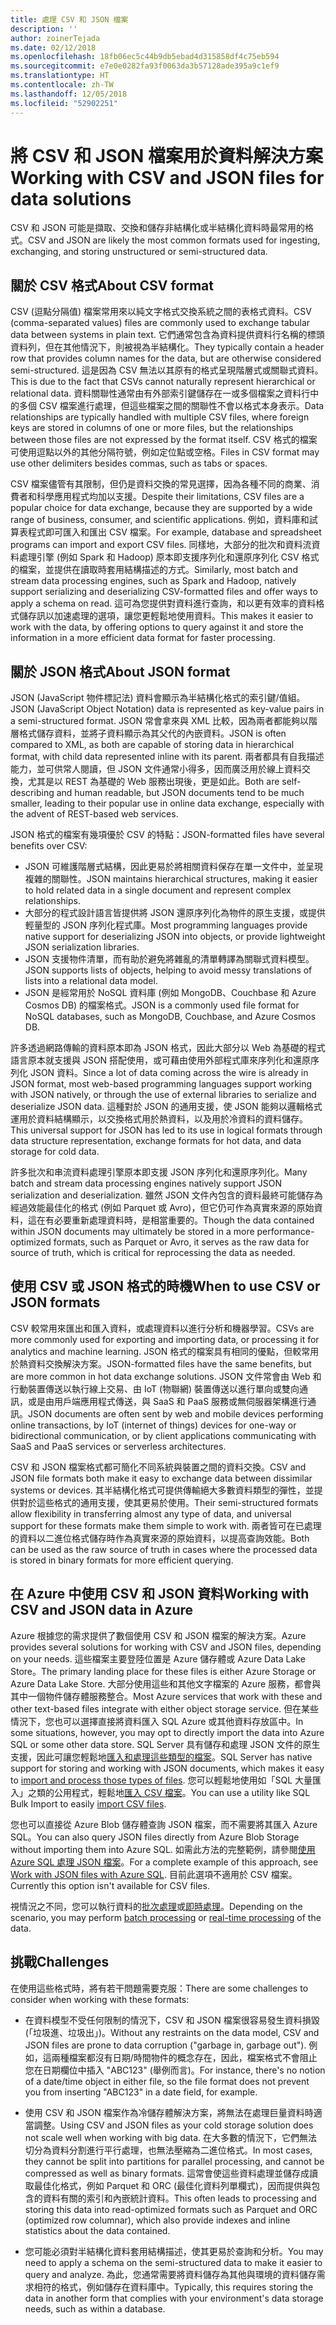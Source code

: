 ```yaml
---
title: 處理 CSV 和 JSON 檔案
description: ''
author: zoinerTejada
ms.date: 02/12/2018
ms.openlocfilehash: 18fb06ec5c44b9db5ebad4d315858df4c75eb594
ms.sourcegitcommit: e7e0e0282fa93f0063da3b57128ade395a9c1ef9
ms.translationtype: HT
ms.contentlocale: zh-TW
ms.lasthandoff: 12/05/2018
ms.locfileid: "52902251"
---
```

# <a name="working-with-csv-and-json-files-for-data-solutions"></a><span data-ttu-id="0bcf5-102">將 CSV 和 JSON 檔案用於資料解決方案</span><span class="sxs-lookup"><span data-stu-id="0bcf5-102">Working with CSV and JSON files for data solutions</span></span>

<span data-ttu-id="0bcf5-103">CSV 和 JSON 可能是擷取、交換和儲存非結構化或半結構化資料時最常用的格式。</span><span class="sxs-lookup"><span data-stu-id="0bcf5-103">CSV and JSON are likely the most common formats used for ingesting, exchanging, and storing unstructured or semi-structured data.</span></span> 

## <a name="about-csv-format"></a><span data-ttu-id="0bcf5-104">關於 CSV 格式</span><span class="sxs-lookup"><span data-stu-id="0bcf5-104">About CSV format</span></span>

<span data-ttu-id="0bcf5-105">CSV (逗點分隔值) 檔案常用來以純文字格式交換系統之間的表格式資料。</span><span class="sxs-lookup"><span data-stu-id="0bcf5-105">CSV (comma-separated values) files are commonly used to exchange tabular data between systems in plain text.</span></span> <span data-ttu-id="0bcf5-106">它們通常包含為資料提供資料行名稱的標頭資料列，但在其他情況下，則被視為半結構化。</span><span class="sxs-lookup"><span data-stu-id="0bcf5-106">They typically contain a header row that provides column names for the data, but are otherwise considered semi-structured.</span></span> <span data-ttu-id="0bcf5-107">這是因為 CSV 無法以其原有的格式呈現階層式或關聯式資料。</span><span class="sxs-lookup"><span data-stu-id="0bcf5-107">This is due to the fact that CSVs cannot naturally represent hierarchical or relational data.</span></span> <span data-ttu-id="0bcf5-108">資料關聯性通常由有外部索引鍵儲存在一或多個檔案之資料行中的多個 CSV 檔案進行處理，但這些檔案之間的關聯性不會以格式本身表示。</span><span class="sxs-lookup"><span data-stu-id="0bcf5-108">Data relationships are typically handled with multiple CSV files, where foreign keys are stored in columns of one or more files, but the relationships between those files are not expressed by the format itself.</span></span> <span data-ttu-id="0bcf5-109">CSV 格式的檔案可使用逗點以外的其他分隔符號，例如定位點或空格。</span><span class="sxs-lookup"><span data-stu-id="0bcf5-109">Files in CSV format may use other delimiters besides commas, such as tabs or spaces.</span></span>

<span data-ttu-id="0bcf5-110">CSV 檔案儘管有其限制，但仍是資料交換的常見選擇，因為各種不同的商業、消費者和科學應用程式均加以支援。</span><span class="sxs-lookup"><span data-stu-id="0bcf5-110">Despite their limitations, CSV files are a popular choice for data exchange, because they are supported by a wide range of business, consumer, and scientific applications.</span></span> <span data-ttu-id="0bcf5-111">例如，資料庫和試算表程式即可匯入和匯出 CSV 檔案。</span><span class="sxs-lookup"><span data-stu-id="0bcf5-111">For example, database and spreadsheet programs can import and export CSV files.</span></span> <span data-ttu-id="0bcf5-112">同樣地，大部分的批次和資料流資料處理引擎 (例如 Spark 和 Hadoop) 原本即支援序列化和還原序列化 CSV 格式的檔案，並提供在讀取時套用結構描述的方式。</span><span class="sxs-lookup"><span data-stu-id="0bcf5-112">Similarly, most batch and stream data processing engines, such as Spark and Hadoop, natively support serializing and deserializing CSV-formatted files and offer ways to apply a schema on read.</span></span> <span data-ttu-id="0bcf5-113">這可為您提供對資料進行查詢，和以更有效率的資料格式儲存訊以加速處理的選項，讓您更輕鬆地使用資料。</span><span class="sxs-lookup"><span data-stu-id="0bcf5-113">This makes it easier to work with the data, by offering options to query against it and store the information in a more efficient data format for faster processing.</span></span>

## <a name="about-json-format"></a><span data-ttu-id="0bcf5-114">關於 JSON 格式</span><span class="sxs-lookup"><span data-stu-id="0bcf5-114">About JSON format</span></span>

<span data-ttu-id="0bcf5-115">JSON (JavaScript 物件標記法) 資料會顯示為半結構化格式的索引鍵/值組。</span><span class="sxs-lookup"><span data-stu-id="0bcf5-115">JSON (JavaScript Object Notation) data is represented as key-value pairs in a semi-structured format.</span></span> <span data-ttu-id="0bcf5-116">JSON 常會拿來與 XML 比較，因為兩者都能夠以階層格式儲存資料，並將子資料顯示為其父代的內嵌資料。</span><span class="sxs-lookup"><span data-stu-id="0bcf5-116">JSON is often compared to XML, as both are capable of storing data in hierarchical format, with child data represented inline with its parent.</span></span> <span data-ttu-id="0bcf5-117">兩者都具有自我描述能力，並可供常人閱讀，但 JSON 文件通常小得多，因而廣泛用於線上資料交換，尤其是以 REST 為基礎的 Web 服務出現後，更是如此。</span><span class="sxs-lookup"><span data-stu-id="0bcf5-117">Both are self-describing and human readable, but JSON documents tend to be much smaller, leading to their popular use in online data exchange, especially with the advent of REST-based web services.</span></span> 

<span data-ttu-id="0bcf5-118">JSON 格式的檔案有幾項優於 CSV 的特點：</span><span class="sxs-lookup"><span data-stu-id="0bcf5-118">JSON-formatted files have several benefits over CSV:</span></span>

* <span data-ttu-id="0bcf5-119">JSON 可維護階層式結構，因此更易於將相關資料保存在單一文件中，並呈現複雜的關聯性。</span><span class="sxs-lookup"><span data-stu-id="0bcf5-119">JSON maintains hierarchical structures, making it easier to hold related data in a single document and represent complex relationships.</span></span>
* <span data-ttu-id="0bcf5-120">大部分的程式設計語言皆提供將 JSON 還原序列化為物件的原生支援，或提供輕量型的 JSON 序列化程式庫。</span><span class="sxs-lookup"><span data-stu-id="0bcf5-120">Most programming languages provide native support for deserializing JSON into objects, or provide lightweight JSON serialization libraries.</span></span>
* <span data-ttu-id="0bcf5-121">JSON 支援物件清單，而有助於避免將雜亂的清單轉譯為關聯式資料模型。</span><span class="sxs-lookup"><span data-stu-id="0bcf5-121">JSON supports lists of objects, helping to avoid messy translations of lists into a relational data model.</span></span>
* <span data-ttu-id="0bcf5-122">JSON 是經常用於 NoSQL 資料庫 (例如 MongoDB、Couchbase 和 Azure Cosmos DB) 的檔案格式。</span><span class="sxs-lookup"><span data-stu-id="0bcf5-122">JSON is a commonly used file format for NoSQL databases, such as MongoDB, Couchbase, and Azure Cosmos DB.</span></span>

<span data-ttu-id="0bcf5-123">許多透過網路傳輸的資料原本即為 JSON 格式，因此大部分以 Web 為基礎的程式語言原本就支援與 JSON 搭配使用，或可藉由使用外部程式庫來序列化和還原序列化 JSON 資料。</span><span class="sxs-lookup"><span data-stu-id="0bcf5-123">Since a lot of data coming across the wire is already in JSON format, most web-based programming languages support working with JSON natively, or through the use of external libraries to serialize and deserialize JSON data.</span></span> <span data-ttu-id="0bcf5-124">這種對於 JSON 的通用支援，使 JSON 能夠以邏輯格式運用於資料結構顯示，以交換格式用於熱資料，以及用於冷資料的資料儲存。</span><span class="sxs-lookup"><span data-stu-id="0bcf5-124">This universal support for JSON has led to its use in logical formats through data structure representation, exchange formats for hot data, and data storage for cold data.</span></span>

<span data-ttu-id="0bcf5-125">許多批次和串流資料處理引擎原本即支援 JSON 序列化和還原序列化。</span><span class="sxs-lookup"><span data-stu-id="0bcf5-125">Many batch and stream data processing engines natively support JSON serialization and deserialization.</span></span> <span data-ttu-id="0bcf5-126">雖然 JSON 文件內包含的資料最終可能儲存為經過效能最佳化的格式 (例如 Parquet 或 Avro)，但它仍可作為真實來源的原始資料，這在有必要重新處理資料時，是相當重要的。</span><span class="sxs-lookup"><span data-stu-id="0bcf5-126">Though the data contained within JSON documents may ultimately be stored in a more performance-optimized formats, such as Parquet or Avro, it serves as the raw data for source of truth, which is critical for reprocessing the data as needed.</span></span>

## <a name="when-to-use-csv-or-json-formats"></a><span data-ttu-id="0bcf5-127">使用 CSV 或 JSON 格式的時機</span><span class="sxs-lookup"><span data-stu-id="0bcf5-127">When to use CSV or JSON formats</span></span>

<span data-ttu-id="0bcf5-128">CSV 較常用來匯出和匯入資料，或處理資料以進行分析和機器學習。</span><span class="sxs-lookup"><span data-stu-id="0bcf5-128">CSVs are more commonly used for exporting and importing data, or processing it for analytics and machine learning.</span></span> <span data-ttu-id="0bcf5-129">JSON 格式的檔案具有相同的優點，但較常用於熱資料交換解決方案。</span><span class="sxs-lookup"><span data-stu-id="0bcf5-129">JSON-formatted files have the same benefits, but are more common in hot data exchange solutions.</span></span> <span data-ttu-id="0bcf5-130">JSON 文件常會由 Web 和行動裝置傳送以執行線上交易、由 IoT (物聯網) 裝置傳送以進行單向或雙向通訊，或是由用戶端應用程式傳送，與 SaaS 和 PaaS 服務或無伺服器架構進行通訊。</span><span class="sxs-lookup"><span data-stu-id="0bcf5-130">JSON documents are often sent by web and mobile devices performing online transactions, by IoT (internet of things) devices for one-way or bidirectional communication, or by client applications communicating with SaaS and PaaS services or serverless architectures.</span></span> 

<span data-ttu-id="0bcf5-131">CSV 和 JSON 檔案格式都可簡化不同系統與裝置之間的資料交換。</span><span class="sxs-lookup"><span data-stu-id="0bcf5-131">CSV and JSON file formats both make it easy to exchange data between dissimilar systems or devices.</span></span> <span data-ttu-id="0bcf5-132">其半結構化格式可提供傳輸絕大多數資料類型的彈性，並提供對於這些格式的通用支援，使其更易於使用。</span><span class="sxs-lookup"><span data-stu-id="0bcf5-132">Their semi-structured formats allow flexibility in transferring almost any type of data, and universal support for these formats make them simple to work with.</span></span> <span data-ttu-id="0bcf5-133">兩者皆可在已處理的資料以二進位格式儲存時作為真實來源的原始資料，以提高查詢效能。</span><span class="sxs-lookup"><span data-stu-id="0bcf5-133">Both can be used as the raw source of truth in cases where the processed data is stored in binary formats for more efficient querying.</span></span> 

## <a name="working-with-csv-and-json-data-in-azure"></a><span data-ttu-id="0bcf5-134">在 Azure 中使用 CSV 和 JSON 資料</span><span class="sxs-lookup"><span data-stu-id="0bcf5-134">Working with CSV and JSON data in Azure</span></span>

<span data-ttu-id="0bcf5-135">Azure 根據您的需求提供了數個使用 CSV 和 JSON 檔案的解決方案。</span><span class="sxs-lookup"><span data-stu-id="0bcf5-135">Azure provides several solutions for working with CSV and JSON files, depending on your needs.</span></span> <span data-ttu-id="0bcf5-136">這些檔案主要登陸位置是 Azure 儲存體或 Azure Data Lake Store。</span><span class="sxs-lookup"><span data-stu-id="0bcf5-136">The primary landing place for these files is either Azure Storage or Azure Data Lake Store.</span></span> <span data-ttu-id="0bcf5-137">大部分使用這些和其他文字檔案的 Azure 服務，都會與其中一個物件儲存體服務整合。</span><span class="sxs-lookup"><span data-stu-id="0bcf5-137">Most Azure services that work with these and other text-based files integrate with either object storage service.</span></span> <span data-ttu-id="0bcf5-138">但在某些情況下，您也可以選擇直接將資料匯入 SQL Azure 或其他資料存放區中。</span><span class="sxs-lookup"><span data-stu-id="0bcf5-138">In some situations, however, you may opt to directly import the data into Azure SQL or some other data store.</span></span> <span data-ttu-id="0bcf5-139">SQL Server 具有儲存和處理 JSON 文件的原生支援，因此可讓您輕鬆地[匯入和處理這些類型的檔案](/sql/relational-databases/json/import-json-documents-into-sql-server)。</span><span class="sxs-lookup"><span data-stu-id="0bcf5-139">SQL Server has native support for storing and working with JSON documents, which makes it easy to [import and process those types of files](/sql/relational-databases/json/import-json-documents-into-sql-server).</span></span> <span data-ttu-id="0bcf5-140">您可以輕鬆地使用如「SQL 大量匯入」之類的公用程式，輕鬆地[匯入 CSV 檔案](/sql/relational-databases/json/import-json-documents-into-sql-server)。</span><span class="sxs-lookup"><span data-stu-id="0bcf5-140">You can use a utility like SQL Bulk Import to easily [import CSV files](/sql/relational-databases/json/import-json-documents-into-sql-server).</span></span>

<span data-ttu-id="0bcf5-141">您也可以直接從 Azure Blob 儲存體查詢 JSON 檔案，而不需要將其匯入 Azure SQL。</span><span class="sxs-lookup"><span data-stu-id="0bcf5-141">You can also query JSON files directly from Azure Blob Storage without importing them into Azure SQL.</span></span> <span data-ttu-id="0bcf5-142">如需此方法的完整範例，請參閱[使用 Azure SQL 處理 JSON 檔案](https://medium.com/@mauridb/work-with-json-files-with-azure-sql-8946f066ddd4)。</span><span class="sxs-lookup"><span data-stu-id="0bcf5-142">For a complete example of this approach, see [Work with JSON files with Azure SQL](https://medium.com/@mauridb/work-with-json-files-with-azure-sql-8946f066ddd4).</span></span> <span data-ttu-id="0bcf5-143">目前此選項不適用於 CSV 檔案。</span><span class="sxs-lookup"><span data-stu-id="0bcf5-143">Currently this option isn't available for CSV files.</span></span>

<span data-ttu-id="0bcf5-144">視情況之不同，您可以執行資料的[批次處理](../big-data/batch-processing.md)或[即時處理](../big-data/real-time-processing.md)。</span><span class="sxs-lookup"><span data-stu-id="0bcf5-144">Depending on the scenario, you may perform [batch processing](../big-data/batch-processing.md) or [real-time processing](../big-data/real-time-processing.md) of the data.</span></span>

## <a name="challenges"></a><span data-ttu-id="0bcf5-145">挑戰</span><span class="sxs-lookup"><span data-stu-id="0bcf5-145">Challenges</span></span>

<span data-ttu-id="0bcf5-146">在使用這些格式時，將有若干問題需要克服：</span><span class="sxs-lookup"><span data-stu-id="0bcf5-146">There are some challenges to consider when working with these formats:</span></span>

* <span data-ttu-id="0bcf5-147">在資料模型不受任何限制的情況下，CSV 和 JSON 檔案很容易發生資料損毀 (「垃圾進、垃圾出」)。</span><span class="sxs-lookup"><span data-stu-id="0bcf5-147">Without any restraints on the data model, CSV and JSON files are prone to data corruption ("garbage in, garbage out").</span></span> <span data-ttu-id="0bcf5-148">例如，這兩種檔案都沒有日期/時間物件的概念存在，因此，檔案格式不會阻止您在日期欄位中插入 "ABC123" (舉例而言)。</span><span class="sxs-lookup"><span data-stu-id="0bcf5-148">For instance, there's no notion of a date/time object in either file, so the file format does not prevent you from inserting "ABC123" in a date field, for example.</span></span>

* <span data-ttu-id="0bcf5-149">使用 CSV 和 JSON 檔案作為冷儲存體解決方案，將無法在處理巨量資料時適當調整。</span><span class="sxs-lookup"><span data-stu-id="0bcf5-149">Using CSV and JSON files as your cold storage solution does not scale well when working with big data.</span></span> <span data-ttu-id="0bcf5-150">在大多數的情況下，它們無法切分為資料分割進行平行處理，也無法壓縮為二進位格式。</span><span class="sxs-lookup"><span data-stu-id="0bcf5-150">In most cases, they cannot be split into partitions for parallel processing, and cannot be compressed as well as binary formats.</span></span> <span data-ttu-id="0bcf5-151">這常會使這些資料處理並儲存成讀取最佳化格式，例如 Parquet 和 ORC (最佳化資料列單欄式)，因而提供與包含的資料有關的索引和內嵌統計資料。</span><span class="sxs-lookup"><span data-stu-id="0bcf5-151">This often leads to processing and storing this data into read-optimized formats such as Parquet and ORC (optimized row columnar), which also provide indexes and inline statistics about the data contained.</span></span>

* <span data-ttu-id="0bcf5-152">您可能必須對半結構化資料套用結構描述，使其更易於查詢和分析。</span><span class="sxs-lookup"><span data-stu-id="0bcf5-152">You may need to apply a schema on the semi-structured data to make it easier to query and analyze.</span></span> <span data-ttu-id="0bcf5-153">為此，您通常需要將資料儲存為其他與環境的資料儲存需求相符的格式，例如儲存在資料庫中。</span><span class="sxs-lookup"><span data-stu-id="0bcf5-153">Typically, this requires storing the data in another form that complies with your environment's data storage needs, such as within a database.</span></span>

